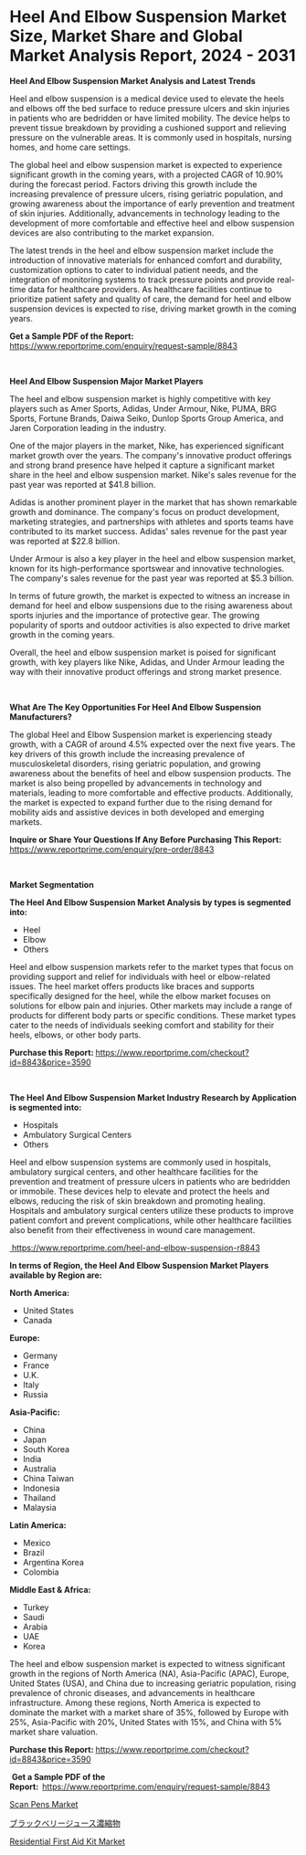 <p><h1>Heel And Elbow Suspension Market Size, Market Share and Global Market Analysis Report, 2024 - 2031</h1></p><p><strong>Heel And Elbow Suspension Market Analysis and Latest Trends</strong></p>
<p><p>Heel and elbow suspension is a medical device used to elevate the heels and elbows off the bed surface to reduce pressure ulcers and skin injuries in patients who are bedridden or have limited mobility. The device helps to prevent tissue breakdown by providing a cushioned support and relieving pressure on the vulnerable areas. It is commonly used in hospitals, nursing homes, and home care settings.</p><p>The global heel and elbow suspension market is expected to experience significant growth in the coming years, with a projected CAGR of 10.90% during the forecast period. Factors driving this growth include the increasing prevalence of pressure ulcers, rising geriatric population, and growing awareness about the importance of early prevention and treatment of skin injuries. Additionally, advancements in technology leading to the development of more comfortable and effective heel and elbow suspension devices are also contributing to the market expansion.</p><p>The latest trends in the heel and elbow suspension market include the introduction of innovative materials for enhanced comfort and durability, customization options to cater to individual patient needs, and the integration of monitoring systems to track pressure points and provide real-time data for healthcare providers. As healthcare facilities continue to prioritize patient safety and quality of care, the demand for heel and elbow suspension devices is expected to rise, driving market growth in the coming years.</p></p>
<p><strong>Get a Sample PDF of the Report:&nbsp;</strong> <a href="https://www.reportprime.com/enquiry/request-sample/8843">https://www.reportprime.com/enquiry/request-sample/8843</a></p>
<p>&nbsp;</p>
<p><strong>Heel And Elbow Suspension Major Market Players</strong></p>
<p><p>The heel and elbow suspension market is highly competitive with key players such as Amer Sports, Adidas, Under Armour, Nike, PUMA, BRG Sports, Fortune Brands, Daiwa Seiko, Dunlop Sports Group America, and Jaren Corporation leading in the industry.</p><p>One of the major players in the market, Nike, has experienced significant market growth over the years. The company's innovative product offerings and strong brand presence have helped it capture a significant market share in the heel and elbow suspension market. Nike's sales revenue for the past year was reported at $41.8 billion.</p><p>Adidas is another prominent player in the market that has shown remarkable growth and dominance. The company's focus on product development, marketing strategies, and partnerships with athletes and sports teams have contributed to its market success. Adidas' sales revenue for the past year was reported at $22.8 billion.</p><p>Under Armour is also a key player in the heel and elbow suspension market, known for its high-performance sportswear and innovative technologies. The company's sales revenue for the past year was reported at $5.3 billion.</p><p>In terms of future growth, the market is expected to witness an increase in demand for heel and elbow suspensions due to the rising awareness about sports injuries and the importance of protective gear. The growing popularity of sports and outdoor activities is also expected to drive market growth in the coming years.</p><p>Overall, the heel and elbow suspension market is poised for significant growth, with key players like Nike, Adidas, and Under Armour leading the way with their innovative product offerings and strong market presence.</p></p>
<p>&nbsp;</p>
<p><strong>What Are The Key Opportunities For Heel And Elbow Suspension Manufacturers?</strong></p>
<p><p>The global Heel and Elbow Suspension market is experiencing steady growth, with a CAGR of around 4.5% expected over the next five years. The key drivers of this growth include the increasing prevalence of musculoskeletal disorders, rising geriatric population, and growing awareness about the benefits of heel and elbow suspension products. The market is also being propelled by advancements in technology and materials, leading to more comfortable and effective products. Additionally, the market is expected to expand further due to the rising demand for mobility aids and assistive devices in both developed and emerging markets.</p></p>
<p><strong>Inquire or Share Your Questions If Any Before Purchasing This Report:</strong> <a href="https://www.reportprime.com/enquiry/pre-order/8843">https://www.reportprime.com/enquiry/pre-order/8843</a></p>
<p>&nbsp;</p>
<p><strong>Market Segmentation</strong></p>
<p><strong>The Heel And Elbow Suspension Market Analysis by types is segmented into:</strong></p>
<p><ul><li>Heel</li><li>Elbow</li><li>Others</li></ul></p>
<p><p>Heel and elbow suspension markets refer to the market types that focus on providing support and relief for individuals with heel or elbow-related issues. The heel market offers products like braces and supports specifically designed for the heel, while the elbow market focuses on solutions for elbow pain and injuries. Other markets may include a range of products for different body parts or specific conditions. These market types cater to the needs of individuals seeking comfort and stability for their heels, elbows, or other body parts.</p></p>
<p><strong>Purchase this Report:&nbsp;</strong><a href="https://www.reportprime.com/checkout?id=8843&price=3590">https://www.reportprime.com/checkout?id=8843&price=3590</a></p>
<p>&nbsp;</p>
<p><strong>The Heel And Elbow Suspension Market Industry Research by Application is segmented into:</strong></p>
<p><ul><li>Hospitals</li><li>Ambulatory Surgical Centers</li><li>Others</li></ul></p>
<p><p>Heel and elbow suspension systems are commonly used in hospitals, ambulatory surgical centers, and other healthcare facilities for the prevention and treatment of pressure ulcers in patients who are bedridden or immobile. These devices help to elevate and protect the heels and elbows, reducing the risk of skin breakdown and promoting healing. Hospitals and ambulatory surgical centers utilize these products to improve patient comfort and prevent complications, while other healthcare facilities also benefit from their effectiveness in wound care management.</p></p>
<p><a href="https://www.reportprime.com/heel-and-elbow-suspension-r8843">&nbsp;https://www.reportprime.com/heel-and-elbow-suspension-r8843</a></p>
<p><strong>In terms of Region, the Heel And Elbow Suspension Market Players available by Region are:</strong></p>
<p>
    <p> <strong> North America: </strong>
        <ul>
            <li>United States</li>
            <li>Canada</li>
        </ul>
        </p> 
    <p> <strong> Europe: </strong>
        <ul>
            <li>Germany</li>
            <li>France</li>
            <li>U.K.</li>
            <li>Italy</li>
            <li>Russia</li>
        </ul>
        </p> 
    <p> <strong> Asia-Pacific: </strong>
        <ul>
            <li>China</li>
            <li>Japan</li>
            <li>South Korea</li>
            <li>India</li>
            <li>Australia</li>
            <li>China Taiwan</li>
            <li>Indonesia</li>
            <li>Thailand</li>
            <li>Malaysia</li>
        </ul>
        </p> 
    <p> <strong> Latin America: </strong>
        <ul>
            <li>Mexico</li>
            <li>Brazil</li>
            <li>Argentina Korea</li>
            <li>Colombia</li>
        </ul>
        </p> 
    <p> <strong> Middle East & Africa: </strong>
        <ul>
            <li>Turkey</li>
            <li>Saudi</li>
            <li>Arabia</li>
            <li>UAE</li>
            <li>Korea</li>
        </ul>
    </p>
    </p>
<p><p>The heel and elbow suspension market is expected to witness significant growth in the regions of North America (NA), Asia-Pacific (APAC), Europe, United States (USA), and China due to increasing geriatric population, rising prevalence of chronic diseases, and advancements in healthcare infrastructure. Among these regions, North America is expected to dominate the market with a market share of 35%, followed by Europe with 25%, Asia-Pacific with 20%, United States with 15%, and China with 5% market share valuation.</p></p>
<p><strong>Purchase this Report: </strong><a href="https://www.reportprime.com/checkout?id=8843&price=3590">https://www.reportprime.com/checkout?id=8843&price=3590</a></p>
<p>&nbsp;<strong>Get a Sample PDF of the Report:&nbsp;&nbsp;</strong><a href="https://www.reportprime.com/enquiry/request-sample/8843">https://www.reportprime.com/enquiry/request-sample/8843</a></p>
<p><strong></strong></p>
<p><p><a href="https://pretty-mail-caf.notion.site/Scan-Pens-Market-The-Key-To-Successful-Business-Strategy-Forecast-Till-2031-ddc03fc49e024b58b5e5bd593506e62e">Scan Pens Market</a></p><p><a href="https://github.com/SarahFahey88/Market-Research-Report-List-1/blob/main/441463223188.md">ブラックベリージュース濃縮物</a></p><p><a href="https://github.com/okotobwrhuteie/Market-Research-Report-List-2/blob/main/residential-first-aid-kit-market.md">Residential First Aid Kit Market</a></p></p>